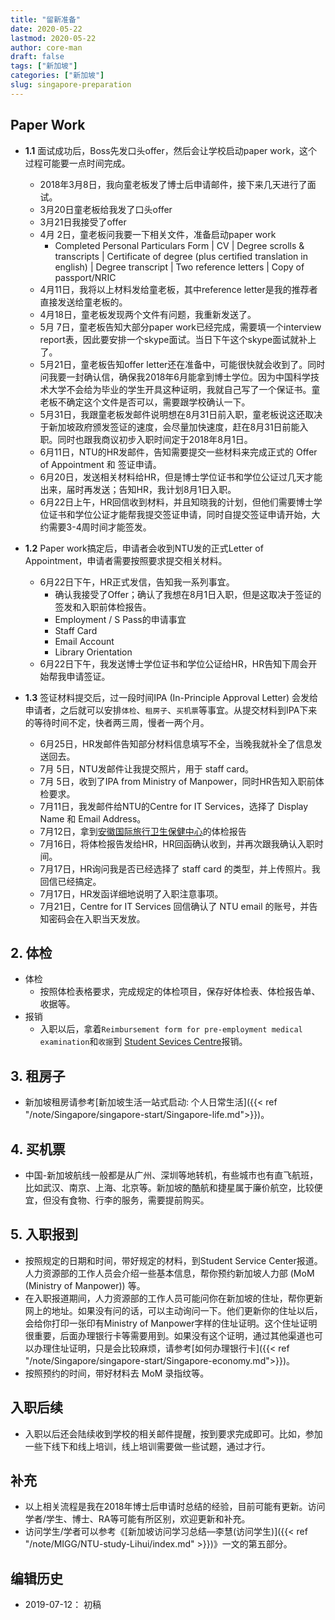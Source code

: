 ```yaml
---
title: "留新准备"
date: 2020-05-22
lastmod: 2020-05-22
author: core-man
draft: false
tags: ["新加坡"]
categories: ["新加坡"]
slug: singapore-preparation
---
```



## Paper Work

- **1.1** 面试成功后，Boss先发口头offer，然后会让学校启动paper work，这个过程可能要一点时间完成。

    - 2018年3月8日，我向童老板发了博士后申请邮件，接下来几天进行了面试。
    - 3月20日童老板给我发了口头offer
    - 3月21日我接受了offer
    - 4月 2日，童老板问我要一下相关文件，准备启动paper work
        - Completed Personal Particulars Form | CV | Degree scrolls & transcripts | Certificate of degree (plus certified translation in english) | Degree transcript | Two reference letters | Copy of passport/NRIC
    - 4月11日，我将以上材料发给童老板，其中reference letter是我的推荐者直接发送给童老板的。
    - 4月18日，童老板发现两个文件有问题，我重新发送了。
    - 5月 7日，童老板告知大部分paper work已经完成，需要填一个interview report表，因此要安排一个skype面试。当日下午这个skype面试就补上了。
    - 5月21日，童老板告知offer letter还在准备中，可能很快就会收到了。同时问我要一封确认信，确保我2018年6月能拿到博士学位。因为中国科学技术大学不会给为毕业的学生开具这种证明，我就自己写了一个保证书。童老板不确定这个文件是否可以，需要跟学校确认一下。
    - 5月31日，我跟童老板发邮件说明想在8月31日前入职，童老板说这还取决于新加坡政府颁发签证的速度，会尽量加快速度，赶在8月31日前能入职。同时也跟我商议初步入职时间定于2018年8月1日。
    - 6月11日，NTU的HR发邮件，告知需要提交一些材料来完成正式的 Offer of Appointment 和 签证申请。
    - 6月20日，发送相关材料给HR，但是博士学位证书和学位公证过几天才能出来，届时再发送；告知HR，我计划8月1日入职。
    - 6月22日上午，HR回信收到材料，并且知晓我的计划，但他们需要博士学位证书和学位公证才能帮我提交签证申请，同时自提交签证申请开始，大约需要3-4周时间才能签发。


- **1.2** Paper work搞定后，申请者会收到NTU发的正式Letter of Appointment，申请者需要按照要求提交相关材料。

    - 6月22日下午，HR正式发信，告知我一系列事宜。
        - 确认我接受了Offer；确认了我想在8月1日入职，但是这取决于签证的签发和入职前体检报告。
        - Employment / S Pass的申请事宜
        - Staff Card
        - Email Account
        - Library Orientation
    - 6月22日下午，我发送博士学位证书和学位公证给HR，HR告知下周会开始帮我申请签证。


- **1.3** 签证材料提交后，过一段时间IPA (In-Principle Approval Letter) 会发给申请者，之后就可以安排`体检`、`租房子`、`买机票`等事宜。从提交材料到IPA下来的等待时间不定，快者两三周，慢者一两个月。

    - 6月25日，HR发邮件告知部分材料信息填写不全，当晚我就补全了信息发送回去。
    - 7月 5日，NTU发邮件让我提交照片，用于 staff card。
    - 7月 5日，收到了IPA from Ministry of Manpower，同时HR告知入职前体检要求。
    - 7月11日，我发邮件给NTU的Centre for IT Services，选择了 Display Name 和 Email Address。
    - 7月12日，拿到[安徽国际旅行卫生保健中心](http://ah.ithc.cn/)的体检报告
    - 7月16日，将体检报告发给HR，HR回函确认收到，并再次跟我确认入职时间。
    - 7月17日，HR询问我是否已经选择了 staff card 的类型，并上传照片。我回信已经搞定。
    - 7月17日，HR发函详细地说明了入职注意事项。
    - 7月21日，Centre for IT Services 回信确认了 NTU email 的账号，并告知密码会在入职当天发放。


## 2. 体检

- 体检
    - 按照体检表格要求，完成规定的体检项目，保存好体检表、体检报告单、收据等。
- 报销
    - 入职以后，拿着`Reimbursement form for pre-employment medical examination`和`收据`到 [Student Sevices Centre](https://maps.ntu.edu.sg/maps#q:student%20services%20centre)报销。


## 3. 租房子

- 新加坡租房请参考[新加坡生活一站式启动: 个人日常生活]({{< ref "/note/Singapore/singapore-start/Singapore-life.md">}})。


## 4. 买机票

- 中国-新加坡航线一般都是从广州、深圳等地转机，有些城市也有直飞航班，比如武汉、南京、上海、北京等。新加坡的酷航和捷星属于廉价航空，比较便宜，但没有食物、行李的服务，需要提前购买。


## 5. 入职报到

- 按照规定的日期和时间，带好规定的材料，到Student Service Center报道。人力资源部的工作人员会介绍一些基本信息，帮你预约新加坡人力部 (MoM (Ministry of Manpower)) 等。
- 在入职报道期间，人力资源部的工作人员可能问你在新加坡的住址，帮你更新网上的地址。如果没有问的话，可以主动询问一下。他们更新你的住址以后，会给你打印一张印有Ministry of Manpower字样的住址证明。这个住址证明很重要，后面办理银行卡等需要用到。如果没有这个证明，通过其他渠道也可以办理住址证明，只是会比较麻烦，请参考[如何办理银行卡]({{< ref "/note/Singapore/singapore-start/Singapore-economy.md">}})。
- 按照预约的时间，带好材料去 MoM 录指纹等。


## 入职后续

- 入职以后还会陆续收到学校的相关邮件提醒，按到要求完成即可。比如，参加一些下线下和线上培训，线上培训需要做一些试题，通过才行。


## 补充

- 以上相关流程是我在2018年博士后申请时总结的经验，目前可能有更新。访问学者/学生、博士、RA等可能有所区别，欢迎更新和补充。
- 访问学生/学者可以参考《[新加坡访问学习总结—李慧(访问学生)]({{< ref "/note/MIGG/NTU-study-Lihui/index.md" >}})》一文的第五部分。



## 编辑历史

- 2019-07-12： 初稿

